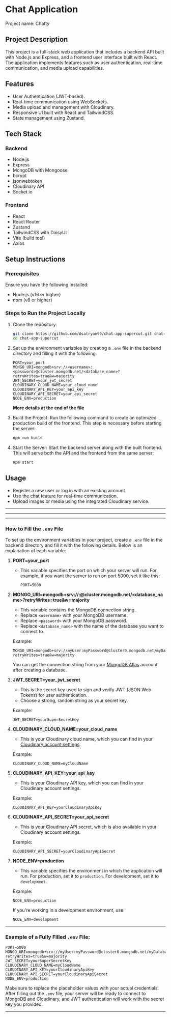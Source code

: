 # Chat Application

Project name: Chatty

## Project Description

This project is a full-stack web application that includes a backend API built with Node.js and Express, and a frontend user interface built with React. The application implements features such as user authentication, real-time communication, and media upload capabilities.

## Features

- User Authentication (JWT-based).
- Real-time communication using WebSockets.
- Media upload and management with Cloudinary.
- Responsive UI built with React and TailwindCSS.
- State management using Zustand.

## Tech Stack

### Backend

- Node.js
- Express
- MongoDB with Mongoose
- bcrypt
- jsonwebtoken
- Cloudinary API
- Socket.io

### Frontend

- React
- React Router
- Zustand
- TailwindCSS with DaisyUI
- Vite (build tool)
- Axios

## Setup Instructions

### Prerequisites

Ensure you have the following installed:

- Node.js (v16 or higher)
- npm (v8 or higher)

### Steps to Run the Project Locally

1. Clone the repository:

   ```bash
   git clone https://github.com/Asatryan99/chat-app-supercut.git chat-app-supercut
   cd chat-app-supercut
   ```

2. Set up the environment variables by creating a `.env` file in the backend directory and filling it with the following:

   ```env
   PORT=your_port
   MONGO_URI=mongodb+srv://<username>:<password>@cluster.mongodb.net/<database_name>?retryWrites=true&w=majority
   JWT_SECRET=your_jwt_secret
   CLOUDINARY_CLOUD_NAME=your_cloud_name
   CLOUDINARY_API_KEY=your_api_key
   CLOUDINARY_API_SECRET=your_api_secret
   NODE_ENV=production
   ```

   **More details at the end of the file**

3. Build the Project:
   Run the following command to create an optimized production build of the frontend. This step is necessary before starting the server:

   ```bash
   npm run build
   ```

4. Start the Server:
   Start the backend server along with the built frontend. This will serve both the API and the frontend from the same server:

   ```bash
   npm start
   ```

## Usage

- Register a new user or log in with an existing account.
- Use the chat feature for real-time communication.
- Upload images or media using the integrated Cloudinary service.

---
---
---

### How to Fill the `.env` File

To set up the environment variables in your project, create a `.env` file in the backend directory and fill it with the following details. Below is an explanation of each variable:

1. **PORT=your_port**

   - This variable specifies the port on which your server will run. For example, if you want the server to run on port 5000, set it like this:

     ```env
     PORT=5000
     ```

2. **MONGO_URI=mongodb+srv://<username>:<password>@cluster.mongodb.net/<database_name>?retryWrites=true&w=majority**

   - This variable contains the MongoDB connection string.
   - Replace `<username>` with your MongoDB username.
   - Replace `<password>` with your MongoDB password.
   - Replace `<database_name>` with the name of the database you want to connect to.

   Example:

   ```env
   MONGO_URI=mongodb+srv://myUser:myPassword@cluster0.mongodb.net/myDatabase?retryWrites=true&w=majority
   ```

   You can get the connection string from your [MongoDB Atlas](https://www.mongodb.com/cloud/atlas) account after creating a database.

3. **JWT_SECRET=your_jwt_secret**

   - This is the secret key used to sign and verify JWT (JSON Web Tokens) for user authentication.
   - Choose a strong, random string as your secret key.

   Example:

   ```env
   JWT_SECRET=yourSuperSecretKey
   ```

4. **CLOUDINARY_CLOUD_NAME=your_cloud_name**

   - This is your Cloudinary cloud name, which you can find in your [Cloudinary account settings](https://cloudinary.com/).

   Example:

   ```env
   CLOUDINARY_CLOUD_NAME=myCloudName
   ```

5. **CLOUDINARY_API_KEY=your_api_key**

   - This is your Cloudinary API key, which you can find in your Cloudinary account settings.

   Example:

   ```env
   CLOUDINARY_API_KEY=yourCloudinaryApiKey
   ```

6. **CLOUDINARY_API_SECRET=your_api_secret**

   - This is your Cloudinary API secret, which is also available in your Cloudinary account settings.

   Example:

   ```env
   CLOUDINARY_API_SECRET=yourCloudinaryApiSecret
   ```

7. **NODE_ENV=production**

   - This variable specifies the environment in which the application will run. For production, set it to `production`. For development, set it to `development`.

   Example:

   ```env
   NODE_ENV=production
   ```

   If you're working in a development environment, use:

   ```env
   NODE_ENV=development
   ```

---

### Example of a Fully Filled `.env` File:

```env
PORT=5000
MONGO_URI=mongodb+srv://myUser:myPassword@cluster0.mongodb.net/myDatabase?retryWrites=true&w=majority
JWT_SECRET=yourSuperSecretKey
CLOUDINARY_CLOUD_NAME=myCloudName
CLOUDINARY_API_KEY=yourCloudinaryApiKey
CLOUDINARY_API_SECRET=yourCloudinaryApiSecret
NODE_ENV=production
```

Make sure to replace the placeholder values with your actual credentials. After filling out the `.env` file, your server will be ready to connect to MongoDB and Cloudinary, and JWT authentication will work with the secret key you provided.

---
